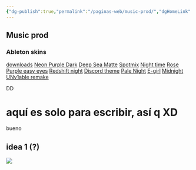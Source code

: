```yaml
---
{"dg-publish":true,"permalink":"/paginas-web/music-prod/","dgHomeLink":true,"dgPassFrontmatter":false}
---
```


## Music prod

### Ableton skins
[downloads](https://www.livethemes.co/browse/dark/purple/most-downloaded/1)
[Neon Purple Dark](https://www.livethemes.co/themes/neon-purple-dark-1/19213)
[Deep Sea Matte](https://www.livethemes.co/themes/deep-sea-matte-flat-skin/20339)
[Spotmix](https://www.livethemes.co/themes/spotmix/12046)
[Night time](https://www.livethemes.co/themes/night-time/13)
[Rose](https://www.livethemes.co/themes/rose-discus/33024)
[Purple easy eyes](https://www.livethemes.co/themes/easy-eyes-purple-wip/33690)
[Redshift night](https://www.livethemes.co/themes/redshift-night/13316)
[Discord theme](https://www.livethemes.co/themes/discord-perfect-contrast-14/27179)
[Pale Night](https://www.livethemes.co/themes/almost-palenight/20600)
[E-girl](https://www.livethemes.co/themes/e-girl/32212)
[Midnight](https://www.livethemes.co/themes/midnight/12040)
[UNv1able remake](https://www.livethemes.co/themes/unv1able-remake/32818)

DD
<div class="transclusion internal-embed is-loaded"><div class="markdown-embed">

<div class="markdown-embed-title">



</div>


# aquí es solo para escribir, así q XD
bueno

## idea 1 (?)

![](https://i.imgur.com/pQu3XcD.png)


</div></div>

